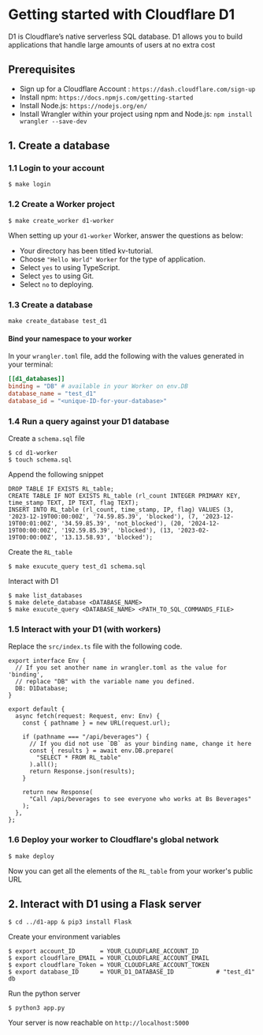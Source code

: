 
# Getting started with Cloudflare D1

D1 is Cloudflare’s native serverless SQL database. D1 allows you to build applications that handle large amounts of users at no extra cost

## Prerequisites

 *  Sign up for a Cloudflare Account : `https://dash.cloudflare.com/sign-up`
 *  Install npm: `https://docs.npmjs.com/getting-started`
 *  Install Node.js: `https://nodejs.org/en/`
 *  Install Wrangler within your project using npm and Node.js: `npm install wrangler --save-dev` 

## 1. Create a database

### 1.1 Login to your account
```
$ make login
```

### 1.2 Create a Worker project
```
$ make create_worker d1-worker
```
When setting up your `d1-worker` Worker, answer the questions as below:
*  Your directory has been titled kv-tutorial.
*  Choose `"Hello World" Worker` for the type of application.
*  Select `yes` to using TypeScript.
*  Select `yes` to using Git.
*  Select `no` to deploying.


### 1.3 Create a database
```
make create_database test_d1
```

#### Bind your namespace to your worker
In your `wrangler.toml` file, add the following with the values generated in your terminal:
```wrangler.toml
[[d1_databases]]
binding = "DB" # available in your Worker on env.DB
database_name = "test_d1"
database_id = "<unique-ID-for-your-database>"
```

### 1.4 Run a query against your D1 database
Create a `schema.sql` file
```
$ cd d1-worker
$ touch schema.sql
```
Append the following snippet
```
DROP TABLE IF EXISTS RL_table;
CREATE TABLE IF NOT EXISTS RL_table (rl_count INTEGER PRIMARY KEY, time_stamp TEXT, IP TEXT, flag TEXT);
INSERT INTO RL_table (rl_count, time_stamp, IP, flag) VALUES (3, '2023-12-19T00:00:00Z', '74.59.85.39', 'blocked'), (7, '2023-12-19T00:01:00Z', '34.59.85.39', 'not_blocked'), (20, '2024-12-19T00:00:00Z', '192.59.85.39', 'blocked'), (13, '2023-02-19T00:00:00Z', '13.13.58.93', 'blocked');
```
Create the `RL_table`
```
$ make exucute_query test_d1 schema.sql
```
Interact with D1
```
$ make list_databases
$ make delete_database <DATABASE_NAME>
$ make exucute_query <DATABASE_NAME> <PATH_TO_SQL_COMMANDS_FILE>
```

### 1.5 Interact with your D1 (with workers)
Replace the `src/index.ts` file with the following code.
```
export interface Env {
  // If you set another name in wrangler.toml as the value for 'binding',
  // replace "DB" with the variable name you defined.
  DB: D1Database;
}

export default {
  async fetch(request: Request, env: Env) {
    const { pathname } = new URL(request.url);

    if (pathname === "/api/beverages") {
      // If you did not use `DB` as your binding name, change it here
      const { results } = await env.DB.prepare(
        "SELECT * FROM RL_table"
      ).all();
      return Response.json(results);
    }

    return new Response(
      "Call /api/beverages to see everyone who works at Bs Beverages"
    );
  },
};
```

### 1.6 Deploy your worker to Cloudflare's global network
```
$ make deploy
```

Now you can get all the elements of the `RL_table` from your worker's public URL


## 2. Interact with D1 using a Flask server 
```
$ cd ../d1-app & pip3 install Flask
```
Create your environment variables
```
$ export account_ID       = YOUR_CLOUDFLARE_ACCOUNT_ID
$ export cloudflare_EMAIL = YOUR_CLOUDFLARE_ACCOUNT_EMAIL
$ export cloudflare_Token = YOUR_CLOUDFLARE_ACCOUNT_TOKEN
$ export database_ID      = YOUR_D1_DATABASE_ID            # "test_d1" db 
```
Run the python server
```
$ python3 app.py
```
Your server is now reachable on `http://localhost:5000`